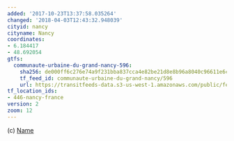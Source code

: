 ```yaml
---
added: '2017-10-23T13:37:58.035264'
changed: '2018-04-03T12:43:32.948039'
cityid: nancy
cityname: Nancy
coordinates:
- 6.184417
- 48.692054
gtfs:
  communaute-urbaine-du-grand-nancy-596:
    sha256: de000ff6c276e74a9f231bba837cca4e82be21d8e8b96a8040c96611e6cb1bfa
    tf_feed_id: communaute-urbaine-du-grand-nancy/596
    url: https://transitfeeds-data.s3-us-west-1.amazonaws.com/public/feeds/communaute-urbaine-du-grand-nancy/596/20171206/gtfs.zip
tf_location_ids:
- 446-nancy-france
version: 2
zoom: 12
---
```


(c) [Name](http://)